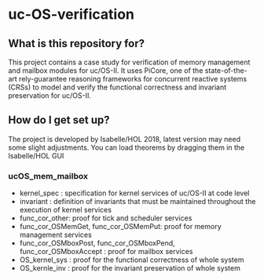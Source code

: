 # uc-OS-verification

## What is this repository for?
This project contains a case study for verification of memory management and mailbox modules for uc/OS-II. It uses PiCore, one of the state-of-the-art rely-guarantee reasoning frameworks for concurrent reactive systems (CRSs) to model and verify the functional correctness and invariant preservation for uc/OS-II.

## How do I get set up?
The project is developed by Isabelle/HOL 2018, latest version may need some slight adjustments. You can load theorems by dragging them in the Isabelle/HOL GUI

### ucOS_mem_mailbox
* kernel_spec : specification for kernel services of uc/OS-II at code level
* invariant : definition of invariants that must be maintained throughout the execution of kernel services
* func_cor_other: proof for tick and scheduler services
* func_cor_OSMemGet, func_cor_OSMemPut: proof for memory management services
* func_cor_OSMboxPost, func_cor_OSMboxPend, func_cor_OSMboxAccept : proof for mailbox services
* OS_kernel_sys : proof for the functional correctness of whole system
* OS_kernle_inv : proof for the invariant preservation of whole system
